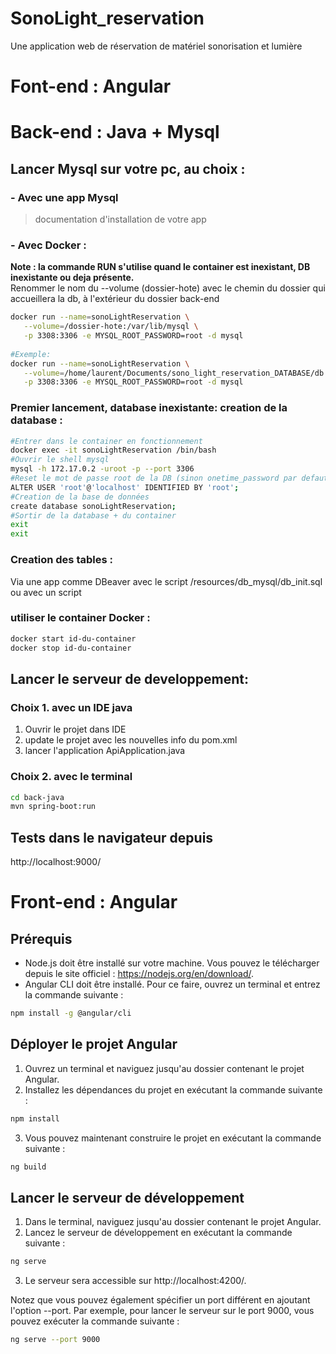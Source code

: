 # SonoLight_reservation
 Une application web de réservation de matériel sonorisation et lumière

# Font-end : Angular


# Back-end : Java + Mysql

## Lancer Mysql sur votre pc, au choix :
### - Avec une app Mysql
>documentation d'installation de votre app
### - Avec Docker :
**Note : la commande RUN s'utilise quand le container est inexistant, DB inexistante ou deja présente.**  
Renommer le nom du --volume (dossier-hote) avec le chemin du dossier qui accueillera la db, à l'extérieur du dossier back-end
```sh
docker run --name=sonoLightReservation \
   --volume=/dossier-hote:/var/lib/mysql \
   -p 3308:3306 -e MYSQL_ROOT_PASSWORD=root -d mysql
   
#Exemple:
docker run --name=sonoLightReservation \
   --volume=/home/laurent/Documents/sono_light_reservation_DATABASE/db:/var/lib/mysql \
   -p 3308:3306 -e MYSQL_ROOT_PASSWORD=root -d mysql
```
### Premier lancement, database inexistante: creation de la database :
```sh
#Entrer dans le container en fonctionnement
docker exec -it sonoLightReservation /bin/bash
#Ouvrir le shell mysql
mysql -h 172.17.0.2 -uroot -p --port 3306
#Reset le mot de passe root de la DB (sinon onetime_password par defaut)
ALTER USER 'root'@'localhost' IDENTIFIED BY 'root';
#Creation de la base de données
create database sonoLightReservation;
#Sortir de la database + du container
exit
exit
```
### Creation des tables :
Via une app comme DBeaver avec le script /resources/db_mysql/db_init.sql  
ou avec un script
### utiliser le container Docker :
```sh
docker start id-du-container
docker stop id-du-container
```
## Lancer le serveur de developpement:
### Choix 1. avec un IDE java
1. Ouvrir le projet dans IDE
2. update le projet avec les nouvelles info du pom.xml
3. lancer l'application ApiApplication.java
### Choix 2. avec le terminal
```sh
cd back-java
mvn spring-boot:run
```
## Tests dans le navigateur depuis
http://localhost:9000/

# Front-end : Angular

## Prérequis
- Node.js doit être installé sur votre machine. Vous pouvez le télécharger depuis le site officiel : https://nodejs.org/en/download/.
- Angular CLI doit être installé. Pour ce faire, ouvrez un terminal et entrez la commande suivante :
```sh
npm install -g @angular/cli
```

## Déployer le projet Angular
1. Ouvrez un terminal et naviguez jusqu'au dossier contenant le projet Angular.
2. Installez les dépendances du projet en exécutant la commande suivante :
```sh
npm install
```
3. Vous pouvez maintenant construire le projet en exécutant la commande suivante :
```sh
ng build
```

## Lancer le serveur de développement
1. Dans le terminal, naviguez jusqu'au dossier contenant le projet Angular.
2. Lancez le serveur de développement en exécutant la commande suivante :
```sh
ng serve
```
3. Le serveur sera accessible sur http://localhost:4200/.

Notez que vous pouvez également spécifier un port différent en ajoutant l'option --port. Par exemple, pour lancer le serveur sur le port 9000, vous pouvez exécuter la commande suivante :
```sh
ng serve --port 9000
```